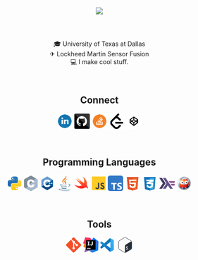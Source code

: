 <h1 align="center">
  <a href="https://git.io/typing-svg">
    <img src="https://readme-typing-svg.herokuapp.com/?lines=Hello,+World!+👋;My+name+is+Collin+Matz.;Nice+to+meet+you!&center=true&size=20">
  </a>
</h1>
<br>

<p align="center">
  🎓 University of Texas at Dallas
  <br>
  ✈ Lockheed Martin Sensor Fusion
  <br>
  💻 I make cool stuff.
</p>
<br>

<h2 align="center">Connect</h2>
<p align="center">
    <code><a href="https://www.linkedin.com/in/collinmatz/"><img title="LinkedIn" height="35" src="images/linkedin-1.svg"></a></code>
    <code><a href="https://github.com/collinmatz"><img title="GitHub" height="35" src="images/github.svg"></a></code>
    <code><a href="https://stackoverflow.com/users/10167530/collin-matz"><img title="Stack Overflow" height="35" src="images/stack-overflow.svg"></a></code>
    <code><a href="https://leetcode.com/collinmatz/"><img title="Leetcode" height="35" src="images/leetcode-svgrepo-com.svg"></a></code>
    <code><a href="https://codepen.io/InCodeWeTrust"><img title="Codepen" height="35" src="images/codepen.svg"></a></code>
</p>
<br>

<h2 align="center">Programming Languages</h2>
<p align="center">
  <code><img title="Python" height="35" src="images/python.svg"></code>
  <code><img title="C" height="35" src="images/c.svg"></code>
  <code><img title="C++" height="35" src="images/cpp.svg"></code>
  <code><img title="Java" height="35" src="images/java.svg"></code>
  <code><img title="Swift" height="35" src="images/swift.svg"></code>
  <code><img title="JavaScript" height="35" src="images/js.svg"></code>
  <code><img title="TypeScript" height="35" src="images/typescript.svg"></code>
  <code><img title="HTML5" height="35" src="images/html-5.svg"></code>
  <code><img title="CSS3" height="35" src="images/css-3.svg"></code>
  <code><img title="Haskell" height="35" src="images/haskell-icon.svg"></code>
  <code><img title="Prolog" height="35" src="images/prolog.svg"></code>
</p>
<br>

<h2 align="center">Tools</h2>
<p align="center">
  <code><img title="Git" height="35" src="images/git-original.svg"></code>
  <code><img title="IntelliJ" height="35" src="images/jb-intellij-idea.svg"></code>
  <code><img title="VSCode" height="35" src="images/vs-code.svg"></code>
  <code><img title="Bash" height="35" src="images/bash.svg"></code>
</p>
<br>
